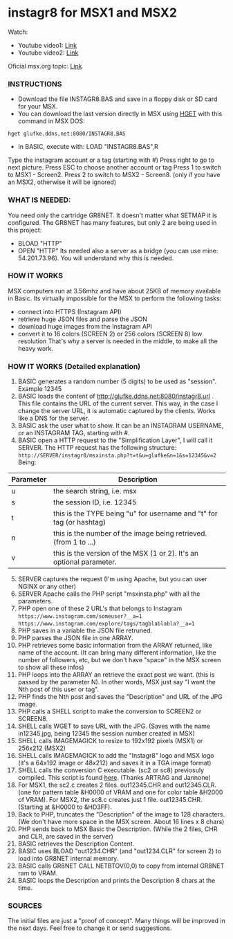 # instagr8 for MSX1 and MSX2

Watch:
* Youtube video1: [Link](https://www.youtube.com/watch?v=L-G7gzgepdA)
* Youtube video2: [Link](https://youtu.be/487cka18JU4)

Oficial msx.org topic: [Link](https://www.msx.org/forum/msx-talk/software/msx-instagr8-instagram-for-msx1)

### INSTRUCTIONS
* Download the file INSTAGR8.BAS and save in a floppy disk or SD card for your MSX.
* You can download the last version directly in MSX using [HGET](https://www.konamiman.com/msx/networking/hget.com) with this command in MSX DOS:

`hget glufke.ddns.net:8080/INSTAGR8.BAS`
* In BASIC, execute with:
LOAD "INSTAGR8.BAS",R

Type the instagram account or a tag (starting with #)
Press right to go to next picture.
Press ESC to choose another account or tag
Press 1 to switch to MSX1 - Screen2.
Press 2 to switch to MSX2 - Screen8. (only if you have an MSX2, otherwise it will be ignored)

### WHAT IS NEEDED:
You need only the cartridge GR8NET. It doesn't matter what SETMAP it is configured.
The GR8NET has many features, but only 2 are being used in this project:
- BLOAD "HTTP"
- OPEN "HTTP"
Its needed also a server as a bridge (you can use mine: 54.201.73.96). You will understand why this is needed.

### HOW IT WORKS
MSX computers run at 3.56mhz and have about 25KB of memory available in Basic. Its virtually impossible for the MSX to perform the following tasks:
- connect into HTTPS (Instagram API)
- retrieve huge JSON files and parse the JSON
- download huge images from the Instagram API
- convert it to 16 colors (SCREEN 2) or 256 colors (SCREEN 8) low resolution
That's why a server is needed in the middle, to make all the heavy work.

### HOW IT WORKS (Detailed explanation)
1. BASIC generates a random number (5 digits) to be used as "session". Example 12345
2. BASIC loads the content of http://glufke.ddns.net:8080/instagr8.url . This file contains the URL of the current server. This way, in the case I change the server URL, it is automatic captured by the clients. Works like a DNS for the server.
3. BASIC ask the user what to show. It can be an INSTAGRAM USERNAME, or an INSTAGRAM TAG, starting with #.
4. BASIC open a HTTP request to the "Simplification Layer", I will call it SERVER. The HTTP request has the following structure:
`http://SERVER/instagr8/msxinsta.php?t=t&u=glufke&n=1&s=12345&v=2`
Being:

| Parameter | Description |
| ------ | ------ |
|u | the search string, i.e. msx
|s | the session ID, i.e. 12345
|t | this is the TYPE being "u" for username and "t" for tag (or hashtag)
|n | this is the number of the image being retrieved. (from 1 to ...)
|v | this is the version of the MSX (1 or 2). It's an optional parameter.

5. SERVER captures the request (I'm using Apache, but you can user NGINX or any other)
6. SERVER Apache calls the PHP script "msxinsta.php" with all the parameters.
7. PHP open one of these 2 URL's that belongs to Instagram
`https://www.instagram.com/someuser?__a=1`
`https://www.instagram.com/explore/tags/tagblablabla?__a=1`
8. PHP saves in a variable the JSON file retruned.
9. PHP parses the JSON file in one ARRAY.
10. PHP retrieves some basic information from the ARRAY returned, like name of the account. (It can bring many different information, like the number of followers, etc, but we don't have "space" in the MSX screen to show all these infos)
11. PHP loops into the ARRAY an retrieve the exact post we want. (this is passed by the parameter N). In other words, MSX just say "I want the Nth post of this user or tag".
12. PHP finds the Nth post and saves the "Description" and URL of the JPG image.
13. PHP calls a SHELL script to make the conversion to SCREEN2 or SCREEN8.
14. SHELL calls WGET to save URL with the JPG. (Saves with the name in12345.jpg, being 12345 the session number created in MSX)
15. SHELL calls IMAGEMAGICK to resize to 192x192 pixels (MSX1) or 256x212 (MSX2)
16. SHELL calls IMAGEMAGICK to add the "Instagr8" logo and MSX logo (it's a 64x192 image or 48x212) and saves it in a TGA image format)
17. SHELL calls the conversion C executable. (sc2 or sc8) previosuly compiled. This script is found [here](https://www.msx.org/downloads/related/graphics/screen-2-converter). (Thanks ARTRAG and Jannone)
18. For MSX1, the sc2.c creates 2 files. out12345.CHR and out12345.CLR. (one for pattern table &H0000 of VRAM and one for color table &H2000 of VRAM).
    For MSX2, the sc8.c creates just 1 file. out12345.CHR. (Starting at &H0000 to &HD3FF).
19. Back to PHP, truncates the "Description" of the image to 128 characters. (We don't have more space in the MSX screen. About 16 lines x 8 chars)
20. PHP sends back to MSX Basic the Description. (While the 2 files, CHR and CLR, are saved in the server)
21. BASIC retrieves the Description Content.
22. BASIC uses BLOAD "out1234.CHR" (and "out1234.CLR" for screen 2) to load into GR8NET internal memory. 
23. BASIC calls GR8NET CALL NETBTOV(0,0) to copy from internal GR8NET ram to VRAM.
24. BASIC loops the Description and prints the Description 8 chars at the time.

### SOURCES
The initial files are just a "proof of concept". Many things will be improved in the next days. Feel free to change it or send suggestions.
